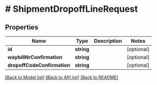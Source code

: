 # # ShipmentDropoffLineRequest

## Properties

Name | Type | Description | Notes
------------ | ------------- | ------------- | -------------
**id** | **string** |  | [optional] 
**waybillNrConfirmation** | **string** |  | [optional] 
**dropoffCodeConfirmation** | **string** |  | [optional] 

[[Back to Model list]](../../README.md#documentation-for-models) [[Back to API list]](../../README.md#documentation-for-api-endpoints) [[Back to README]](../../README.md)


